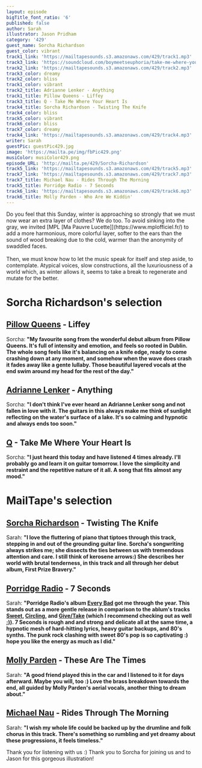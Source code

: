```yaml
---
layout: episode
bigTitle_font_ratio: '6'
published: false
author: Sarah
illustrator: Jason Pridham
category: '429'
guest_name: Sorcha Richardson
guest_color: vibrant
track1_link: 'https://mailtapesounds.s3.amazonaws.com/429/track1.mp3'
track3_link: 'https://soundcloud.com/boymeetseuphoria/take-me-where-your-heart-is-2'
track2_link: 'https://mailtapesounds.s3.amazonaws.com/429/track2.mp3'
track3_color: dreamy
track2_color: bliss
track1_color: vibrant
track2_title: Adrianne Lenker - Anything
track1_title: Pillow Queens - Liffey
track3_title: Q - Take Me Where Your Heart Is
track4_title: Sorcha Richardson - Twisting The Knife
track4_color: bliss
track5_color: vibrant
track6_color: bliss
track7_color: dreamy
track4_link: 'https://mailtapesounds.s3.amazonaws.com/429/track4.mp3'
writer: Sarah
guestPic: guestPic429.jpg
image: 'https://mailta.pe/img/fbPic429.png'
musiColor: musiColor429.png
episode_URL: 'http://mailta.pe/429/Sorcha-Richardson'
track5_link: 'https://mailtapesounds.s3.amazonaws.com/429/track5.mp3'
track7_link: 'https://mailtapesounds.s3.amazonaws.com/429/track7.mp3'
track7_title: Michael Nau - Rides Through The Morning
track5_title: Porridge Radio - 7 Seconds
track6_link: 'https://mailtapesounds.s3.amazonaws.com/429/track6.mp3'
track6_title: Molly Parden - Who Are We Kiddin'
---
```

<p id="introduction"> Do you feel that this Sunday, winter is approaching so strongly that we must now wear an extra layer of clothes? We do too. To avoid sinking into the gray, we invited [MPL [Ma Pauvre Lucette]](https://www.mplofficiel.fr/) to add a more harmonious, more colorful layer, softer to the ears than the sound of wood breaking due to the cold, warmer than the anonymity of swaddled faces.
  <br><br>
  Then, we must know how to let the music speak for itself and step aside, to contemplate. Atypical voices, slow constructions, all the luxuriousness of a world which, as winter allows it, seems to take a break to regenerate and mutate for the better.
</p>

# Sorcha Richardson's selection

## [Pillow Queens](https://pillowqueens.bandcamp.com/album/in-waiting-2) - Liffey
Sorcha: **"**My favourite song from the wonderful debut album from Pillow Queens. It's full of intensity and emotion, and feels so rooted in Dublin. The whole song feels like it's balancing on a knife edge, ready to come crashing down at any moment, and somehow when the wave does crash it fades away like a gente lullaby. Those beautiful layered vocals at the end swim around my head for the rest of the day.**"**

## [Adrianne Lenker](https://adriannelenker.bandcamp.com/) - Anything
Sorcha: **"**I don't think I've ever heard an Adrianne Lenker song and not fallen in love with it. The guitars in this always make me think of sunlight reflecting on the water's surface of a lake. It's so calming and hypnotic and always ends too soon.**"** 

## [Q](https://soundcloud.com/boymeetseuphoria) - Take Me Where Your Heart Is
Sorcha: **"**I just heard this today and have listened 4 times already. I'll probably go and learn it on guitar tomorrow. I love the simplicity and restraint and the repetitive nature of it all. A song that fits almost any mood.**"**

# MailTape's selection

## [Sorcha Richardson](https://sorcharichardson.bandcamp.com/) - Twisting The Knife
Sarah: **"**I love the fluttering of piano that tiptoes through this track, stepping in and out of the grounding guitar line. Sorcha's songwriting always strikes me; she dissects the ties between us with tremendous attention and care. I still think of kerosene arrows:) She describes her world with brutal tenderness, in this track and all through her debut album, First Prize Bravery.**"**

## [Porridge Radio](https://porridgeradio.bandcamp.com/) - 7 Seconds
Sarah: **"**Porridge Radio's album [Every Bad](https://porridgeradio.bandcamp.com/album/every-bad) got me through the year. This stands out as a more gentle release in comparison to the ablum's tracks [Sweet](https://porridgeradio.bandcamp.com/album/every-bad), [Circling](https://porridgeradio.bandcamp.com/album/every-bad), and [Give/Take](https://porridgeradio.bandcamp.com/album/every-bad) (which I recommend checking out as well ;)). 7 Seconds is rough and and strong and delicate all at the same time, a hypnotic mesh of hard-hitting lyrics, heavy guitar backups, and 80's synths. The punk rock clashing with sweet 80's pop is so captivating :) hope you like the energy as much as I did.**"**

## [Molly Parden](https://mildlife.com.au) - These Are The Times
Sarah: **"**A good friend played this in the car and I listened to it for days afterward. Maybe you will, too :) Love the brass breakdown towards the end, all guided by Molly Parden's aerial vocals, another thing to dream about.**"**

## [Michael Nau](https://www.mplofficiel.fr) - Rides Through The Morning
Sarah: **"**I wish my whole life could be backed up by the drumline and folk chorus in this track. There's something so rumbling and yet dreamy about these progressions, it feels timeless.**"**

<p id="outroduction"> Thank you for listening with us :) Thank you to Sorcha for joining us and to Jason for this gorgeous illustration! 
  <br><br>
 </p>
